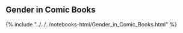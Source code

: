 Gender in Comic Books
------------------------------

{% include "../../../notebooks-html/Gender_in_Comic_Books.html" %}
